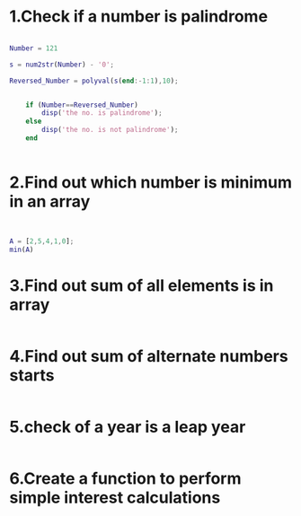 # 1.Check if a number is palindrome

```matlab

Number = 121

s = num2str(Number) - '0';

Reversed_Number = polyval(s(end:-1:1),10);


    if (Number==Reversed_Number)
        disp('the no. is palindrome');
    else
        disp('the no. is not palindrome');
    end
 
 ```
 
 
 
 # 2.Find out which number is minimum in an array
 
 ```matlab
 
 
A = [2,5,4,1,0];
min(A)

```


# 3.Find out sum of all elements is in array

```matlab

```


# 4.Find out sum of alternate numbers starts 

```matlab


```


# 5.check of a year is a leap year

```matlab

```

# 6.Create a function to perform simple interest calculations

```matlab


```
